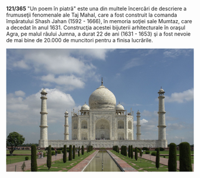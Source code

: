 **121/365** "Un poem în piatră" este una din multele încercări de descriere a frumuseţii fenomenale ale Taj Mahal, care a fost construit la comanda împăratului Shash Jahan (1592 - 1666), în memoria soţiei sale Mumtaz, care a decedat în anul 1631. Construcţia acestei bijuterii arhitecturale în oraşul Agra, pe malul râului Jumna, a durat 22 de ani (1631 - 1653) şi a fost nevoie de mai bine de 20.000 de muncitori pentru a finisa lucrările.

![Taj Mahal](image-1.jpg)
